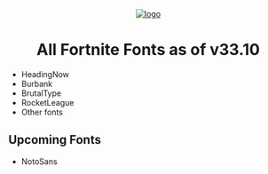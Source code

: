 <div align="center">
<a href="https://github.com/Djihads80/FortniteFonts/releases/latest"><img src="https://raw.githubusercontent.com/Djihads80/FortniteFonts/refs/heads/main/Logo.png" alt="logo"></a>

</div>
<h1 align="center">All Fortnite Fonts as of v33.10</h1>

- HeadingNow
- Burbank
- BrutalType
- RocketLeague
- Other fonts

</div>
<h2 align="left">Upcoming Fonts</h2>

- NotoSans
